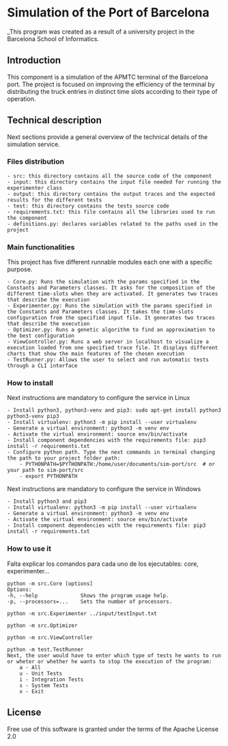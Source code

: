 # Simulation of the Port of Barcelona

_This program was created as a result of a university project in the Barcelona School of Informatics.

## Introduction

This component is a simulation of the APMTC terminal of the Barcelona port. The project is focused on improving the efficiency of the terminal by distributing the truck entries in distinct time slots according to their type of operation. 

## Technical description

Next sections provide a general overview of the technical details of the simulation service.

### Files distribution

    - src: this directory contains all the source code of the component
    - input: this directory contains the input file needed for running the experimenter class
    - output: this directory contains the output traces and the expected results for the different tests
    - test: this directory contains the tests source code
    - requirements.txt: this file contains all the libraries used to run the component
    - definitions.py: declares variables related to the paths used in the project

### Main functionalities

This project has five different runnable modules each one with a specific purpose.

    - Core.py: Runs the simulation with the params specified in the Constants and Parameters classes. It asks for the composition of the different time-slots when they are activated. It generates two traces that describe the execution
    - Experimenter.py: Runs the simulation with the params specified in the Constants and Parameters classes. It takes the time-slots configuration from the specified input file. It generates two traces that describe the execution
    - Optimizer.py: Runs a genetic algorithm to find an approximation to the best configuration
    - ViewController.py: Runs a web server in localhost to visualize a execution loaded from one specified trace file. It displays different charts that show the main features of the chosen execution
    - TestRunner.py: Allows the user to select and run automatic tests through a CLI interface

### How to install

Next instructions are mandatory to configure the service in Linux

    - Install python3, python3-venv and pip3: sudo apt-get install python3 python3-venv pip3
    - Install virtualenv: python3 -m pip install --user virtualenv
    - Generate a virtual environment: python3 -m venv env
    - Activate the virtual environment: source env/bin/activate
    - Install component dependencies with the requirements file: pip3 install -r requirements.txt
    - Configure python path. Type the next commands in terminal changing the path to your project folder path: 
        - PYTHONPATH=$PYTHONPATH:/home/user/documents/sim-port/src  # or your path to sim-port/src
        - export PYTHONPATH

Next instructions are mandatory to configure the service in Windows

    - Install python3 and pip3
    - Install virtualenv: python3 -m pip install --user virtualenv
    - Generate a virtual environment: python3 -m venv env
    - Activate the virtual environment: source env/bin/activate
    - Install component dependencies with the requirements file: pip3 install -r requirements.txt

### How to use it

Falta explicar los comandos para cada uno de los ejecutables: core, experimenter...
    
    python -m src.Core [options]
    Options:
    -h, --help              Shows the program usage help.
    -p, --processors=...    Sets the number of processors.
    
    python -m src.Experimenter ../input/testInput.txt
    
    python -m src.Optimizer

    python -m src.ViewController
    
    python -m test.TestRunner
    Next, the user would have to enter which type of tests he wants to run or wheter or whether he wants to stop the execution of the program:
        a - All
        u - Unit Tests
        i - Integration Tests
        s - System Tests
        x - Exit
    
## License

Free use of this software is granted under the terms of the Apache License 2.0
